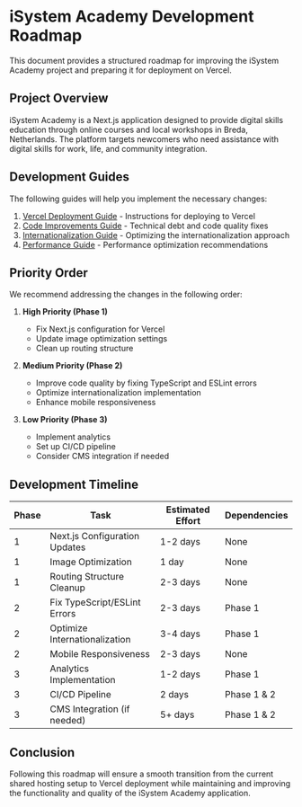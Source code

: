 # iSystem Academy Development Roadmap

This document provides a structured roadmap for improving the iSystem Academy project and preparing it for deployment on Vercel.

## Project Overview

iSystem Academy is a Next.js application designed to provide digital skills education through online courses and local workshops in Breda, Netherlands. The platform targets newcomers who need assistance with digital skills for work, life, and community integration.

## Development Guides

The following guides will help you implement the necessary changes:

1. [Vercel Deployment Guide](./docs/VERCEL-DEPLOYMENT.md) - Instructions for deploying to Vercel
2. [Code Improvements Guide](./docs/CODE-IMPROVEMENTS.md) - Technical debt and code quality fixes
3. [Internationalization Guide](./docs/I18N-OPTIMIZATION.md) - Optimizing the internationalization approach
4. [Performance Guide](./docs/PERFORMANCE.md) - Performance optimization recommendations

## Priority Order

We recommend addressing the changes in the following order:

1. **High Priority (Phase 1)**
   - Fix Next.js configuration for Vercel
   - Update image optimization settings
   - Clean up routing structure

2. **Medium Priority (Phase 2)**
   - Improve code quality by fixing TypeScript and ESLint errors
   - Optimize internationalization implementation
   - Enhance mobile responsiveness

3. **Low Priority (Phase 3)**
   - Implement analytics
   - Set up CI/CD pipeline
   - Consider CMS integration if needed

## Development Timeline

| Phase | Task | Estimated Effort | Dependencies |
|-------|------|------------------|--------------|
| 1 | Next.js Configuration Updates | 1-2 days | None |
| 1 | Image Optimization | 1 day | None |
| 1 | Routing Structure Cleanup | 2-3 days | None |
| 2 | Fix TypeScript/ESLint Errors | 2-3 days | Phase 1 |
| 2 | Optimize Internationalization | 3-4 days | Phase 1 |
| 2 | Mobile Responsiveness | 2-3 days | None |
| 3 | Analytics Implementation | 1-2 days | Phase 1 |
| 3 | CI/CD Pipeline | 2 days | Phase 1 & 2 |
| 3 | CMS Integration (if needed) | 5+ days | Phase 1 & 2 |

## Conclusion

Following this roadmap will ensure a smooth transition from the current shared hosting setup to Vercel deployment while maintaining and improving the functionality and quality of the iSystem Academy application.
